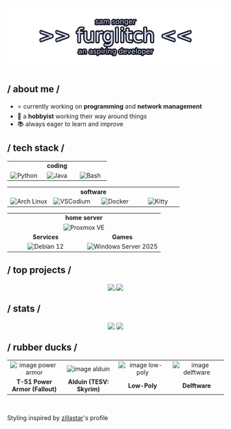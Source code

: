 <p align="center"><img src="header.png" alt="Hi! I'm Sam, aka Furglitch (there's supposed to be a picture here)"></p>
<div>

<h2> / about me / </h2>
<ul>
<li>⭐ currently working on <b>programming</b> and <b>network management</b></li>
<li>👾 a <strong>hobbyist</strong> working their way around things</li>
<li>📚 always eager to learn and improve</li>
</ul>

<h2> / tech stack / </h2>
<div align="center">
  <table>
    <tr>
      <td colspan="3" align="center"><span style="font-weight:bold;"><b>coding</b></span></td>
    </tr>
    <tr>
      <td width="33%" align="center"><img src="https://img.shields.io/badge/python-89b4fa?&style=for-the-badge&logo=python&logoColor=cdd6f4&labelColor=11111b" alt="Python" /></td>
      <td width="33%" align="center"><img src="https://img.shields.io/badge/java-f38ba8?&style=for-the-badge&logo=openjdk&logoColor=cdd6f4&labelColor=11111b" alt="Java" /></td>
      <td width="33%" align="center"><img src="https://img.shields.io/badge/bash-a6e3a1?&style=for-the-badge&logo=gnubash&logoColor=cdd6f4&labelColor=11111b" alt="Bash" /></td>
    </tr>
  </table>
</div>
<div align="center">
  <table>
    <tr>
      <td colspan="4" align="center"><span style="font-weight:bold;"><b>software</b></span></td>
    </tr>
    <tr>
      <td width="25%" align="center"><img src="https://img.shields.io/badge/archlinux-89b4fa?&style=for-the-badge&logo=archlinux&logoColor=cdd6f4&labelColor=11111b" alt="Arch Linux" /></td>
      <td width="25%" align="center"><img src="https://img.shields.io/badge/vscodium-89dceb?&style=for-the-badge&logo=vscodium&logoColor=cdd6f4&labelColor=11111b" alt="VSCodium" /></td>
      <td width="25%" align="center"><img src="https://img.shields.io/badge/docker-89b4fa?&style=for-the-badge&logo=docker&logoColor=cdd6f4&labelColor=11111b" alt="Docker" /></td>
      <td width="25%" align="center"><img src="https://img.shields.io/badge/kitty-cba6f7?&style=for-the-badge&logo=stackedit&logoColor=cdd6f4&labelColor=11111b" alt="Kitty" /></td>
    </tr>
  </table>
</div>
<div align="center">
  <table>
    <tr>
      <td colspan="2" align="center"><span style="font-weight:bold;"><b>home server</b></span></td>
    </tr>
    <tr>
      <td colspan="2" align="center"><img src="https://img.shields.io/badge/proxmox-fab387?&style=for-the-badge&logo=proxmox&logoColor=cdd6f4&labelColor=11111b" alt="Proxmox VE" /></td>
    </tr>
    <tr>
      <td width="50%" align="center"><b>Services</b></td>
      <td width="50%" align="center"><b>Games</b></td>
    </tr>
    <tr>
      <td width="50%" align="center"><img src="https://img.shields.io/badge/debian%2012-f38ba8?&style=for-the-badge&logo=debian&logoColor=cdd6f4&labelColor=11111b" alt="Debian 12" /></td>
      <td width="50%" align="center"><img src="https://img.shields.io/badge/windows%20server%202025-89dceb?&style=for-the-badge&logo=gitforwindows&logoColor=cdd6f4&labelColor=11111b" alt="Windows Server 2025" style="width:auto; height:auto;" /></td>
    </tr>
  </table>
</div>

<h2> / top projects / </h2>
<div align="center">
  <a href="https://github.com/Furglitch/packwiz?1">
    <img align="center" src="https://github-readme-stats.vercel.app/api/pin/?username=furglitch&1&repo=packwiz&show_icons=true&count_private=true&theme=catppuccin_mocha&description_lines_count=2">
  </a>
  <a href="https://github.com/Furglitch/ModOrganizer-SeparatorGenerator?2">
    <img align="center" src="https://github-readme-stats.vercel.app/api/pin/?username=furglitch&2&repo=ModOrganizer-SeparatorGenerator&show_icons=true&count_private=true&theme=catppuccin_mocha&description_lines_count=2">
  </a>
</div>

<h2> / stats / </h2>
<div align="center">
  <img align="center" src="https://github-readme-stats.vercel.app/api?username=Furglitch&show_icons=true&count_private=true&theme=catppuccin_mocha" height="192px"/>
  <img align="center" src="https://github-readme-stats.vercel.app/api/top-langs/?username=Furglitch&hide=html,tex,batchfile&theme=catppuccin_mocha&langs_count=3" height="192px"/>
</div>

<h2> / rubber ducks / </h2>
<div align="center">
  <table>
    <tr>
      <td width="25%" align="center"><img src="https://tubbz.com/cdn/shop/products/T-51_Fallout_BoxedTUBBZ_PL_1.jpg?v=1701766396&width=1800" alt="image power armor" width="200"></td>
      <td width="25%" align="center"><img src="https://tubbz.com/cdn/shop/files/Alduin_Skyrim_BoxedTUBBZ_PL_1.jpg?v=1715347549&width=1800" alt="image alduin" width="200"></td>
      <td width="25%" align="center"><img src="https://www.duckshop.de/media/image/bc/22/7c/Diamant_Badeente_59495648.jpg" alt="image low-poly" width="200"></td>
      <td width="25%" align="center"><img src="https://www.duckshop.de/media/image/dd/7c/31/Badeente_Delfter_Porzellan_140233934.jpg" alt="image delftware" width="200"></td>
    </tr>
    <tr>
      <td width="25%" align="center"><b>T-51 Power Armor (Fallout)</b></td>
      <td width="25%" align="center"><b>Alduin (TESV: Skyrim)</b></td>
      <td width="25%" align="center"><b>Low-Poly</b></td>
      <td width="25%" align="center"><b>Delftware</b></td>
    </tr>
  </table>
</div>

<br/><p>Styling inspired by <a href="https://github.com/zillastar">zillastar</a>'s profile</p>

